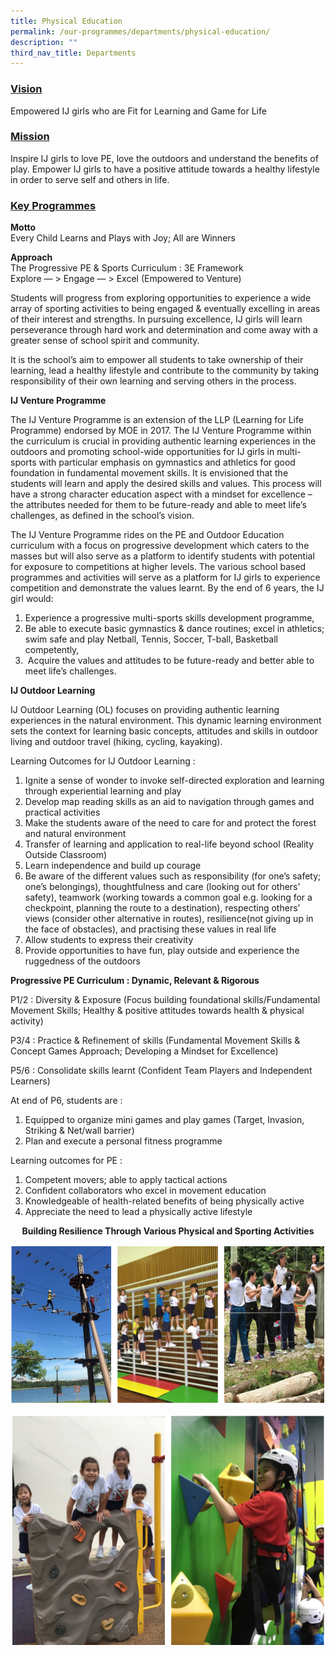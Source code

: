 ```yaml
---
title: Physical Education
permalink: /our-programmes/departments/physical-education/
description: ""
third_nav_title: Departments
---
```

### <u>Vision</u>

Empowered IJ girls who are Fit for Learning and Game for Life

### <u>Mission</u>


Inspire IJ girls to love PE, love the outdoors and understand the benefits of play. Empower IJ girls to have a positive attitude towards a healthy lifestyle in order to serve self and others in life.

### <u>Key Programmes</u>


**Motto**  
Every Child Learns and Plays with Joy; All are Winners

**Approach**  
The Progressive PE & Sports Curriculum : 3E Framework  
Explore — > Engage — > Excel (Empowered to Venture)

Students will progress from exploring opportunities to experience a wide array of sporting activities to being engaged & eventually excelling in areas of their interest and strengths. In pursuing excellence, IJ girls will learn perseverance through hard work and determination and come away with a greater sense of school spirit and community.

It is the school’s aim to empower all students to take ownership of their learning, lead a healthy lifestyle and contribute to the community by taking responsibility of their own learning and serving others in the process.

**IJ Venture Programme**

The IJ Venture Programme is an extension of the LLP (Learning for Life Programme) endorsed by MOE in 2017. The IJ Venture Programme within the curriculum is crucial in providing authentic learning experiences in the outdoors and promoting school-wide opportunities for IJ girls in multi-sports with particular emphasis on gymnastics and athletics for good foundation in fundamental movement skills. It is envisioned that the students will learn and apply the desired skills and values. This process will have a strong character education aspect with a mindset for excellence – the attributes needed for them to be future-ready and able to meet life’s challenges, as defined in the school’s vision.

The IJ Venture Programme rides on the PE and Outdoor Education curriculum with a focus on progressive development which caters to the masses but will also serve as a platform to identify students with potential for exposure to competitions at higher levels. The various school based programmes and activities will serve as a platform for IJ girls to experience competition and demonstrate the values learnt. By the end of 6 years, the IJ girl would:

1.  Experience a progressive multi-sports skills development programme,
2.  Be able to execute basic gymnastics & dance routines; excel in athletics; swim safe and play Netball, Tennis, Soccer, T-ball, Basketball competently,
3.   Acquire the values and attitudes to be future-ready and better able to meet life’s challenges.

**IJ Outdoor Learning**

IJ Outdoor Learning (OL) focuses on providing authentic learning experiences in the natural environment. This dynamic learning environment sets the context for learning basic concepts, attitudes and skills in outdoor living and outdoor travel (hiking, cycling, kayaking).

Learning Outcomes for IJ Outdoor Learning :

1.  Ignite a sense of wonder to invoke self-directed exploration and learning through experiential learning and play
2.  Develop map reading skills as an aid to navigation through games and practical activities
3.  Make the students aware of the need to care for and protect the forest and natural environment
4.  Transfer of learning and application to real-life beyond school (Reality Outside Classroom)
5.  Learn independence and build up courage
6.  Be aware of the different values such as responsibility (for one’s safety; one’s belongings), thoughtfulness and care (looking out for others’ safety), teamwork (working towards a common goal e.g. looking for a checkpoint, planning the route to a destination), respecting others’ views (consider other alternative in routes), resilience(not giving up in the face of obstacles), and practising these values in real life
7.  Allow students to express their creativity
8.  Provide opportunities to have fun, play outside and experience the ruggedness of the outdoors

**Progressive PE Curriculum : Dynamic, Relevant & Rigorous**

P1/2 : Diversity & Exposure (Focus building foundational skills/Fundamental Movement Skills; Healthy & positive attitudes towards health & physical activity)

P3/4 : Practice & Refinement of skills (Fundamental Movement Skills & Concept Games Approach; Developing a Mindset for Excellence)

P5/6 : Consolidate skills learnt (Confident Team Players and Independent Learners)

At end of P6, students are :

1.  Equipped to organize mini games and play games (Target, Invasion, Striking & Net/wall barrier)
2.  Plan and execute a personal fitness programme

Learning outcomes for PE :

1.  Competent movers; able to apply tactical actions
2.  Confident collaborators who excel in movement education
3.  Knowledgeable of health-related benefits of being physically active
4.  Appreciate the need to lead a physically active lifestyle


<p style="text-align:center;"> <strong>Building Resilience Through Various Physical and Sporting Activities</strong></p>

![physical education](/images/PE_1.png)

![physical education](/images/PE_2.png)